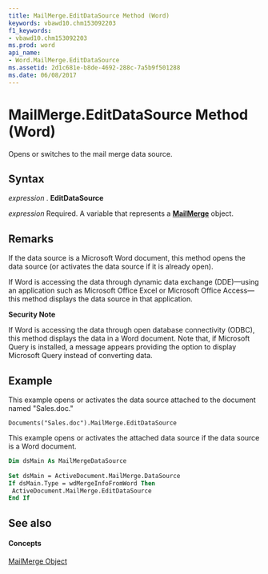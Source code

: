 ```yaml
---
title: MailMerge.EditDataSource Method (Word)
keywords: vbawd10.chm153092203
f1_keywords:
- vbawd10.chm153092203
ms.prod: word
api_name:
- Word.MailMerge.EditDataSource
ms.assetid: 2d1c681e-b8de-4692-288c-7a5b9f501288
ms.date: 06/08/2017
---
```



# MailMerge.EditDataSource Method (Word)

Opens or switches to the mail merge data source.


## Syntax

 _expression_ . **EditDataSource**

 _expression_ Required. A variable that represents a **[MailMerge](mailmerge-object-word.md)** object.


## Remarks

If the data source is a Microsoft Word document, this method opens the data source (or activates the data source if it is already open).

If Word is accessing the data through dynamic data exchange (DDE)—using an application such as Microsoft Office Excel or Microsoft Office Access—this method displays the data source in that application.


 **Security Note**  



If Word is accessing the data through open database connectivity (ODBC), this method displays the data in a Word document. Note that, if Microsoft Query is installed, a message appears providing the option to display Microsoft Query instead of converting data.


## Example

This example opens or activates the data source attached to the document named "Sales.doc."


```
Documents("Sales.doc").MailMerge.EditDataSource
```

This example opens or activates the attached data source if the data source is a Word document.




```vb
Dim dsMain As MailMergeDataSource 
 
Set dsMain = ActiveDocument.MailMerge.DataSource 
If dsMain.Type = wdMergeInfoFromWord Then 
 ActiveDocument.MailMerge.EditDataSource 
End If
```


## See also


#### Concepts


[MailMerge Object](mailmerge-object-word.md)

